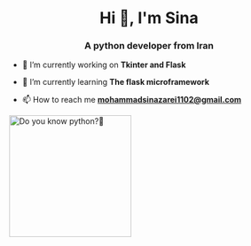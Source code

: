 <h1 align="center">Hi 👋, I'm Sina</h1>
<h3 align="center">A python developer from Iran</h3>

- 🔭 I’m currently working on **Tkinter and Flask**

- 🌱 I’m currently learning **The flask microframework**

- 📫 How to reach me **mohammadsinazarei1102@gmail.com**

<img aligen="left" alt="Do you know python?🐍" width = "220" src="https://media4.giphy.com/media/KAq5w47R9rmTuvWOWa/giphy.gif?">
